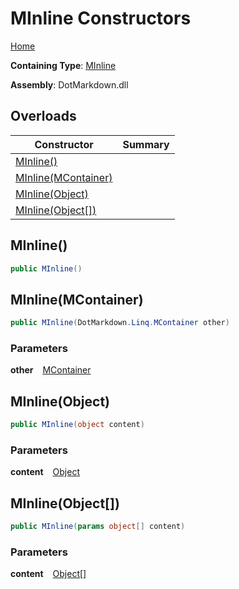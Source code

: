 # MInline Constructors

[Home](../../../../README.md)

**Containing Type**: [MInline](../README.md)

**Assembly**: DotMarkdown\.dll

## Overloads

| Constructor | Summary |
| ----------- | ------- |
| [MInline()](#DotMarkdown_Linq_MInline__ctor) | |
| [MInline(MContainer)](#DotMarkdown_Linq_MInline__ctor_DotMarkdown_Linq_MContainer_) | |
| [MInline(Object)](#DotMarkdown_Linq_MInline__ctor_System_Object_) | |
| [MInline(Object\[\])](#DotMarkdown_Linq_MInline__ctor_System_Object___) | |

## MInline\(\) <a name="DotMarkdown_Linq_MInline__ctor"></a>

```csharp
public MInline()
```

## MInline\(MContainer\) <a name="DotMarkdown_Linq_MInline__ctor_DotMarkdown_Linq_MContainer_"></a>

```csharp
public MInline(DotMarkdown.Linq.MContainer other)
```

### Parameters

**other** &ensp; [MContainer](../../MContainer/README.md)

## MInline\(Object\) <a name="DotMarkdown_Linq_MInline__ctor_System_Object_"></a>

```csharp
public MInline(object content)
```

### Parameters

**content** &ensp; [Object](https://docs.microsoft.com/en-us/dotnet/api/system.object)

## MInline\(Object\[\]\) <a name="DotMarkdown_Linq_MInline__ctor_System_Object___"></a>

```csharp
public MInline(params object[] content)
```

### Parameters

**content** &ensp; [Object](https://docs.microsoft.com/en-us/dotnet/api/system.object)\[\]